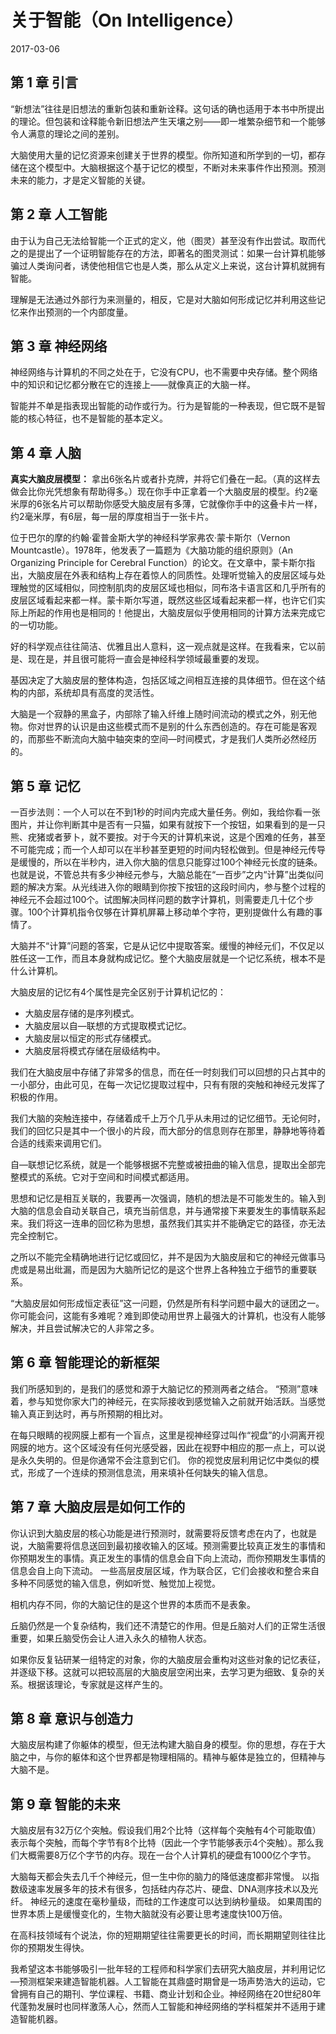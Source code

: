 # 关于智能（On Intelligence）
2017-03-06


## 第 1 章  引言
“新想法”往往是旧想法的重新包装和重新诠释。这句话的确也适用于本书中所提出的理论。但包装和诠释能令新旧想法产生天壤之别——即一堆繁杂细节和一个能够令人满意的理论之间的差别。

大脑使用大量的记忆资源来创建关于世界的模型。你所知道和所学到的一切，都存储在这个模型中。大脑根据这个基于记忆的模型，不断对未来事件作出预测。预测未来的能力，才是定义智能的关键。


## 第 2 章  人工智能
由于认为自己无法给智能一个正式的定义，他（图灵）甚至没有作出尝试。取而代之的是提出了一个证明智能存在的方法，即著名的图灵测试：如果一台计算机能够骗过人类询问者，诱使他相信它也是人类，那么从定义上来说，这台计算机就拥有智能。

理解是无法通过外部行为来测量的，相反，它是对大脑如何形成记忆并利用这些记忆来作出预测的一个内部度量。


## 第 3 章  神经网络
神经网络与计算机的不同之处在于，它没有CPU，也不需要中央存储。整个网络中的知识和记忆都分散在它的连接上——就像真正的大脑一样。

智能并不单是指表现出智能的动作或行为。行为是智能的一种表现，但它既不是智能的核心特征，也不是智能的基本定义。


## 第 4 章  人脑
__真实大脑皮层模型：__ 拿出6张名片或者扑克牌，并将它们叠在一起。（真的这样去做会比你光凭想象有帮助得多。）现在你手中正拿着一个大脑皮层的模型。约2毫米厚的6张名片可以帮助你感受大脑皮层有多薄，它就像你手中的这叠卡片一样，约2毫米厚，有6层，每一层的厚度相当于一张卡片。

位于巴尔的摩的约翰·霍普金斯大学的神经科学家弗农·蒙卡斯尔（Vernon Mountcastle）。1978年，他发表了一篇题为《大脑功能的组织原则》（An Organizing Principle for Cerebral Function）的论文。在文章中，蒙卡斯尔指出，大脑皮层在外表和结构上存在着惊人的同质性。处理听觉输入的皮层区域与处理触觉的区域相似，同控制肌肉的皮层区域也相似，同布洛卡语言区和几乎所有的皮层区域看起来都一样。蒙卡斯尔写道，既然这些区域看起来都一样，也许它们实际上所起的作用也是相同的！他提出，大脑皮层似乎使用相同的计算方法来完成它的一切功能。

好的科学观点往往简洁、优雅且出人意料，这一观点就是这样。在我看来，它以前是、现在是，并且很可能将一直会是神经科学领域最重要的发现。

基因决定了大脑皮层的整体构造，包括区域之间相互连接的具体细节。但在这个结构的内部，系统却具有高度的灵活性。

大脑是一个寂静的黑盒子，内部除了输入纤维上随时间流动的模式之外，别无他物。你对世界的认识是由这些模式而不是别的什么东西创造的。存在可能是客观的，而那些不断流向大脑中轴突束的空间—时间模式，才是我们人类所必然经历的。


## 第 5 章  记忆
一百步法则：一个人可以在不到1秒的时间内完成大量任务。例如，我给你看一张图片，并让你判断其中是否有一只猫，如果有就按下一个按钮，如果看到的是一只熊、疣猪或者萝卜，就不要按。对于今天的计算机来说，这是个困难的任务，甚至不可能完成；而一个人却可以在半秒甚至更短的时间内轻松做到。但是神经元传导是缓慢的，所以在半秒内，进入你大脑的信息只能穿过100个神经元长度的链条。也就是说，不管总共有多少神经元参与，大脑总能在“一百步”之内“计算”出类似问题的解决方案。从光线进入你的眼睛到你按下按钮的这段时间内，参与整个过程的神经元不会超过100个。试图解决同样问题的数字计算机，则需要走几十亿个步骤。100个计算机指令仅够在计算机屏幕上移动单个字符，更别提做什么有趣的事情了。

大脑并不“计算”问题的答案，它是从记忆中提取答案。缓慢的神经元们，不仅足以胜任这一工作，而且本身就构成记忆。整个大脑皮层就是一个记忆系统，根本不是什么计算机。

大脑皮层的记忆有4个属性是完全区别于计算机记忆的：

  - 大脑皮层存储的是序列模式。
  - 大脑皮层以自—联想的方式提取模式记忆。
  - 大脑皮层以恒定的形式存储模式。
  - 大脑皮层将模式存储在层级结构中。

我们在大脑皮层中存储了非常多的信息，而在任一时刻我们可以回想的只占其中的一小部分，由此可见，在每一次记忆提取过程中，只有有限的突触和神经元发挥了积极的作用。

我们大脑的突触连接中，存储着成千上万个几乎从未用过的记忆细节。无论何时，我们的回忆只是其中一个很小的片段，而大部分的信息则存在那里，静静地等待着合适的线索来调用它们。

自—联想记忆系统，就是一个能够根据不完整或被扭曲的输入信息，提取出全部完整模式的系统。它对于空间和时间模式都适用。

思想和记忆是相互关联的，我要再一次强调，随机的想法是不可能发生的。输入到大脑的信息会自动关联自己，填充当前信息，并与通常接下来要发生的事情联系起来。我们将这一连串的回忆称为思想，虽然我们其实并不能确定它的路径，亦无法完全控制它。

之所以不能完全精确地进行记忆或回忆，并不是因为大脑皮层和它的神经元做事马虎或是易出纰漏，而是因为大脑所记忆的是这个世界上各种独立于细节的重要联系。

“大脑皮层如何形成恒定表征”这一问题，仍然是所有科学问题中最大的谜团之一。你可能会问，这能有多难呢？难到即使动用世界上最强大的计算机，也没有人能够解决，并且尝试解决它的人非常之多。


## 第 6 章  智能理论的新框架
我们所感知到的，是我们的感觉和源于大脑记忆的预测两者之结合。
“预测”意味着，参与知觉你家大门的神经元，在实际接收到感觉输入之前就开始活跃。当感觉输入真正到达时，再与所预期的相比对。

在每只眼睛的视网膜上都有一个盲点，这里是视神经穿过叫作“视盘”的小洞离开视网膜的地方。这个区域没有任何光感受器，因此在视野中相应的那一点上，可以说是永久失明的。但是你通常不会注意到它们。
你的视觉皮层利用记忆中类似的模式，形成了一个连续的预测信息流，用来填补任何缺失的输入信息。


## 第 7 章  大脑皮层是如何工作的
你认识到大脑皮层的核心功能是进行预测时，就需要将反馈考虑在内了，也就是说，大脑需要将信息送回到最初接收输入的区域。预测需要比较真正发生的事情和你预期发生的事情。真正发生的事情的信息会自下向上流动，而你预期发生事情的信息会自上向下流动。
一些高层皮层区域，作为联合区，它们会接收和整合来自多种不同感觉的输入信息，例如听觉、触觉加上视觉。

相机内存不同，你的大脑记住的是这个世界的本质而不是表象。

丘脑仍然是一个复杂结构，我们还不清楚它的作用。但是丘脑对人们的正常生活很重要，如果丘脑受伤会让人进入永久的植物人状态。

如果你反复钻研某一组特定的对象，你的大脑皮层会重构对这些对象的记忆表征，并逐级下移。这就可以把较高层的大脑皮层空闲出来，去学习更为细致、复杂的关系。根据该理论，专家就是这样产生的。


## 第 8 章  意识与创造力
大脑皮层构建了你躯体的模型，但无法构建大脑自身的模型。你的思想，存在于大脑之中，与你的躯体和这个世界都是物理相隔的。精神与躯体是独立的，但精神与大脑不是。


## 第 9 章  智能的未来
大脑皮层有32万亿个突触。假设我们用2个比特（这样每个突触有4个可能取值）表示每个突触，而每个字节有8个比特（因此一个字节能够表示4个突触）。那么我们大概需要8万亿个字节的内存。现在一台个人计算机的硬盘有1000亿个字节。

大脑每天都会失去几千个神经元，但一生中你的脑力的降低速度都非常慢。
以指数级速率发展多年的技术有很多，包括硅内存芯片、硬盘、DNA测序技术以及光纤。
神经元的速度在毫秒量级，而硅的工作速度可以达到纳秒量级。
如果周围的世界本质上是缓慢变化的，生物大脑就没有必要让思考速度快100万倍。

在高科技领域有个说法，你的短期期望往往需要更长的时间，而长期期望则往往比你的预期发生得快。

我希望这本书能够吸引一批年轻的工程师和科学家们去研究大脑皮层，并利用记忆—预测框架来建造智能机器。人工智能在其鼎盛时期曾是一场声势浩大的运动，它曾拥有自己的期刊、学位课程、书籍、商业计划和企业。神经网络在20世纪80年代蓬勃发展时也同样激荡人心，然而人工智能和神经网络的学科框架并不适用于建造智能机器。
